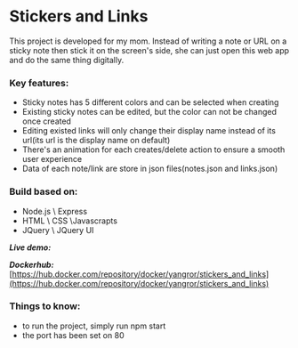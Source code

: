# Stickers and Links

This project is developed for my mom. Instead of writing a note or URL on a sticky note then stick it on the screen's side, she can just open this web app and do the same thing digitally.


### Key features:
 - Sticky notes has 5 different colors and can be selected when creating
 - Existing sticky notes can be edited, but the color can not be changed once created
 - Editing existed links will only change their display name instead of its url(its url is the display name on default)
 - There's an animation for each creates/delete action to ensure a smooth user experience
 - Data of each note/link are store in json files(notes.json and links.json)
 
 
### Build based on:
 - Node.js \ Express
 - HTML \ CSS \Javascrapts
 - JQuery \ JQuery UI


***Live demo:***

***Dockerhub:***[https://hub.docker.com/repository/docker/yangror/stickers_and_links](https://hub.docker.com/repository/docker/yangror/stickers_and_links)


### Things to know:
 - to run the project, simply run npm start
 - the port has been set on 80
